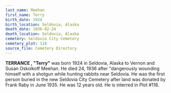 ```yaml
---
last_name: Meehan
first_name: Terry
birth_date: 1924
birth_location: Seldovia, Alaska
death_date: 1936-02-24
death_location: Seldovia, Alaska
cemetery: Seldovia City Cemetery
cemetery_plot: 118
source_file: Cemetery Directory
---
```

**TERRANCE , "Terry"** was born 1924 in Seldovia, Alaska to Vernon and Susan
Oskolkoff Meehan. He died  24, 1936 after "dangerously wounding
himself with a shotgun while hunting rabbits near Seldovia. He was the
first person buried in the new Seldovia City Cemetery after land was
donated by Frank Raby in June 1935. He was 12 years old. He is interred in Plot #118.

